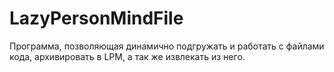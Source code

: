 # LazyPersonMindFile
Программа, позволяющая динамично подгружать и работать с файлами кода, архивировать в LPM, а так же извлекать из него.
